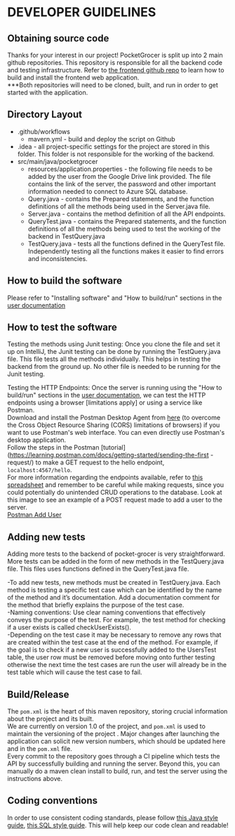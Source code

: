 # DEVELOPER GUIDELINES

## Obtaining source code

Thanks for your interest in our project! PocketGrocer is split up into 2 main github repositories. This repository
is responsible for all the backend code and testing infrastructure. Refer to [the frontend github repo](https://github.com/libbyk000/pocket-grocer)
to learn how to build and install the frontend web application.     
***Both repositories will need to be cloned, built, and run in order to get started with the application.

## Directory Layout

- .github/workflows
  - mavern.yml - build and deploy the script on Github
- .idea - all project-specific settings for the project are stored in this folder. This folder is not responsible for the working of the backend.
- src/main/java/pocketgrocer
  - resources/application.properties - the following file needs to be added by the user from the Google Drive link provided. The file contains the link of the server, the password and other important information needed to connect to Azure SQL database.
  - Query.java - contains the Prepared statements, and the function definitions of all the methods being used in the Server.java file.
  - Server.java - contains the method definition of all the API endpoints.
  - QueryTest.java - contains the Prepared statements, and the function definitions of all the methods being used to test the working of the backend in TestQuery.java
  - TestQuery.java - tests all the functions defined in the QueryTest file. Independently testing all the functions makes it easier to find errors and inconsistencies.

## How to build the software

Please refer to "Installing software" and "How to build/run" sections in the [user documentation](UserDocumentation.md)

## How to test the software

Testing the methods using Junit testing:
Once you clone the file and set it up on IntelliJ, the Junit testing can be done by running the TestQuery.java file. This file tests all the methods individually. This helps in testing the backend from the ground up. No other file is needed to be running for the Junit testing.

Testing the HTTP Endpoints:
Once the server is running using the "How to build/run" sections in the [user documentation](UserDocumentation.md), we can test the HTTP endpoints using a browser [limitations apply] or using a service like Postman.  
Download and install the Postman Desktop Agent from [here](https://www.postman.com/downloads/) (to overcome the Cross
Object Resource Sharing (CORS) limitations of browsers) if you want to use Postman's web interface. You can even
directly use Postman's desktop application.  
Follow the steps in the Postman [tutorial](https://learning.postman.com/docs/getting-started/sending-the-first
-request/) to make a GET request to the hello endpoint, `localhost:4567/hello`.  
For more information regarding the endpoints available, refer to [this spreadsheet](https://docs.google.com/spreadsheets/d/1rmU_KVO2o5DR8Hg_9x49V4n4ijTAwP74im51zqhfkEI/edit?ts=608f346d#gid=0) and remember to be careful while
making requests, since you could potentially do unintended CRUD operations to the database.
Look at this image to see an example of a POST request made to add a user to the server.  
[Postman Add User](/images/postman.png)

## Adding new tests

Adding more tests to the backend of pocket-grocer is very straightforward. More tests can be added in the form of new methods in the TestQuery.java file. This files uses functions defined in the QueryTest.java file.  

-To add new tests, new methods must be created in TestQuery.java. Each method is testing a specific test case which can be identified by the name of the method and it’s documentation. Add a documentation comment for the method that briefly explains the purpose of the test case.   
-Naming conventions: Use clear naming conventions that effectively conveys the purpose of the test. For example, the test method for checking if a user exists is called checkUserExists().  
-Depending on the test case it may be necessary to remove any rows that are created within the test case at the end of the method. For example, if the goal is to check if a new user is successfully added to the UsersTest table, the user row must be removed before moving onto further testing otherwise the next time the test cases are run the user will already be in the test table which will cause the test case to fail. 

## Build/Release
The `pom.xml` is the heart of this maven repository, storing crucial information about the project and its built.  
We are currently on version 1.0 of the project, and `pom.xml` is used to maintain the versioning of the project
. Major changes after launching the application can solicit new version numbers, which should be updated here and in
 the `pom.xml` file.  
Every commit to the repository goes through a CI pipeline which tests the API by successfully building and running the
 server. Beyond this, you can manually do a maven clean install to build, run, and test the server using the
  instructions above.
## Coding conventions

In order to use consistent coding standards, please follow [this Java style guide](https://google.github.io/styleguide/javaguide.html), [this SQL style guide](https://about.gitlab.com/handbook/business-technology/data-team/platform/sql-style-guide/).
This will help keep our code clean and readable!
